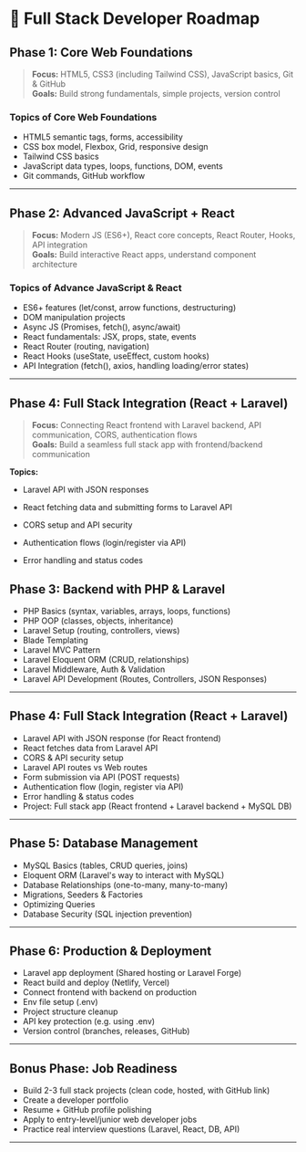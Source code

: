 # 🚀 Full Stack Developer Roadmap 

## Phase 1: Core Web Foundations
> **Focus:** HTML5, CSS3 (including Tailwind CSS), JavaScript basics, Git & GitHub  
> **Goals:** Build strong fundamentals, simple projects, version control

### Topics of Core Web Foundations
- HTML5 semantic tags, forms, accessibility    
- CSS box model, Flexbox, Grid, responsive design    
- Tailwind CSS basics    
- JavaScript data types, loops, functions, DOM, events    
- Git commands, GitHub workflow

---

## Phase 2: Advanced JavaScript + React
> **Focus:** Modern JS (ES6+), React core concepts, React Router, Hooks, API integration  
> **Goals:** Build interactive React apps, understand component architecture

### Topics of Advance JavaScript & React
- ES6+ features (let/const, arrow functions, destructuring)    
- DOM manipulation projects    
- Async JS (Promises, fetch(), async/await) 
- React fundamentals: JSX, props, state, events    
- React Router (routing, navigation)    
- React Hooks (useState, useEffect, custom hooks)    
- API Integration (fetch(), axios, handling loading/error states)

---

## Phase 4: Full Stack Integration (React + Laravel)
> **Focus:** Connecting React frontend with Laravel backend, API communication, CORS, authentication flows  
> **Goals:** Build a seamless full stack app with frontend/backend communication

**Topics:**

- Laravel API with JSON responses
    
- React fetching data and submitting forms to Laravel API
    
- CORS setup and API security
    
- Authentication flows (login/register via API)
    
- Error handling and status codes
## Phase 3: Backend with PHP & Laravel

- PHP Basics (syntax, variables, arrays, loops, functions)    
- PHP OOP (classes, objects, inheritance)    
- Laravel Setup (routing, controllers, views)    
- Blade Templating    
- Laravel MVC Pattern    
- Laravel Eloquent ORM (CRUD, relationships)    
- Laravel Middleware, Auth & Validation    
- Laravel API Development (Routes, Controllers, JSON Responses)    

---

## Phase 4: Full Stack Integration (React + Laravel)

- Laravel API with JSON response (for React frontend)    
- React fetches data from Laravel API    
- CORS & API security setup    
- Laravel API routes vs Web routes    
- Form submission via API (POST requests)    
- Authentication flow (login, register via API)    
- Error handling & status codes    
- Project: Full stack app (React frontend + Laravel backend + MySQL DB)    

---

## Phase 5: Database Management

- MySQL Basics (tables, CRUD queries, joins)    
- Eloquent ORM (Laravel's way to interact with MySQL)    
- Database Relationships (one-to-many, many-to-many)    
- Migrations, Seeders & Factories    
- Optimizing Queries    
- Database Security (SQL injection prevention)    

---

## Phase 6: Production & Deployment

- Laravel app deployment (Shared hosting or Laravel Forge)    
- React build and deploy (Netlify, Vercel)    
- Connect frontend with backend on production    
- Env file setup (.env)    
- Project structure cleanup    
- API key protection (e.g. using .env)    
- Version control (branches, releases, GitHub)    

---

## Bonus Phase: Job Readiness

- Build 2-3 full stack projects (clean code, hosted, with GitHub link)    
- Create a developer portfolio    
- Resume + GitHub profile polishing    
- Apply to entry-level/junior web developer jobs    
- Practice real interview questions (Laravel, React, DB, API)

---

